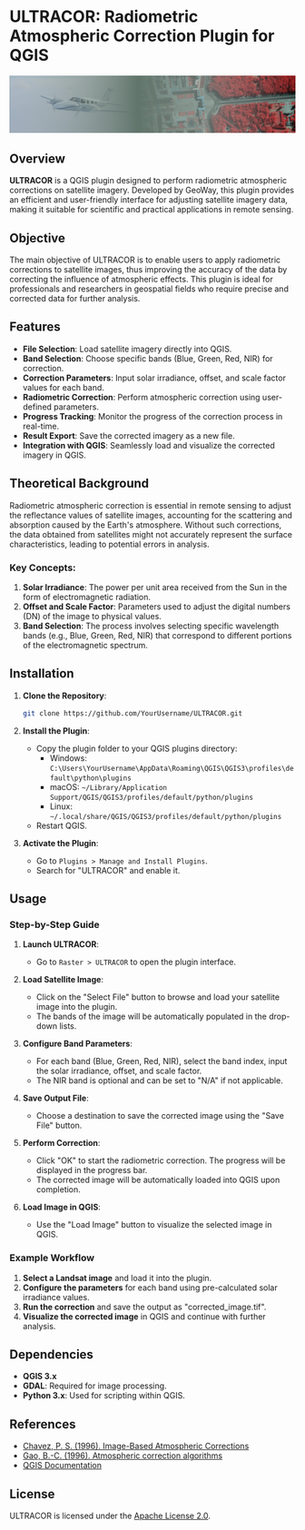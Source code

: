 # ULTRACOR: Radiometric Atmospheric Correction Plugin for QGIS

![ULTRACOR Logo](banner.png)

## Overview

**ULTRACOR** is a QGIS plugin designed to perform radiometric atmospheric corrections on satellite imagery. Developed by GeoWay, this plugin provides an efficient and user-friendly interface for adjusting satellite imagery data, making it suitable for scientific and practical applications in remote sensing.

## Objective

The main objective of ULTRACOR is to enable users to apply radiometric corrections to satellite images, thus improving the accuracy of the data by correcting the influence of atmospheric effects. This plugin is ideal for professionals and researchers in geospatial fields who require precise and corrected data for further analysis.

## Features

- **File Selection**: Load satellite imagery directly into QGIS.
- **Band Selection**: Choose specific bands (Blue, Green, Red, NIR) for correction.
- **Correction Parameters**: Input solar irradiance, offset, and scale factor values for each band.
- **Radiometric Correction**: Perform atmospheric correction using user-defined parameters.
- **Progress Tracking**: Monitor the progress of the correction process in real-time.
- **Result Export**: Save the corrected imagery as a new file.
- **Integration with QGIS**: Seamlessly load and visualize the corrected imagery in QGIS.

## Theoretical Background

Radiometric atmospheric correction is essential in remote sensing to adjust the reflectance values of satellite images, accounting for the scattering and absorption caused by the Earth's atmosphere. Without such corrections, the data obtained from satellites might not accurately represent the surface characteristics, leading to potential errors in analysis.

### Key Concepts:

1. **Solar Irradiance**: The power per unit area received from the Sun in the form of electromagnetic radiation.
2. **Offset and Scale Factor**: Parameters used to adjust the digital numbers (DN) of the image to physical values.
3. **Band Selection**: The process involves selecting specific wavelength bands (e.g., Blue, Green, Red, NIR) that correspond to different portions of the electromagnetic spectrum.

## Installation

1. **Clone the Repository**:
    ```sh
    git clone https://github.com/YourUsername/ULTRACOR.git
    ```

2. **Install the Plugin**:
    - Copy the plugin folder to your QGIS plugins directory:
      - Windows: `C:\Users\YourUsername\AppData\Roaming\QGIS\QGIS3\profiles\default\python\plugins`
      - macOS: `~/Library/Application Support/QGIS/QGIS3/profiles/default/python/plugins`
      - Linux: `~/.local/share/QGIS/QGIS3/profiles/default/python/plugins`
    - Restart QGIS.

3. **Activate the Plugin**:
    - Go to `Plugins > Manage and Install Plugins`.
    - Search for "ULTRACOR" and enable it.

## Usage

### Step-by-Step Guide

1. **Launch ULTRACOR**:
   - Go to `Raster > ULTRACOR` to open the plugin interface.

2. **Load Satellite Image**:
   - Click on the "Select File" button to browse and load your satellite image into the plugin.
   - The bands of the image will be automatically populated in the drop-down lists.

3. **Configure Band Parameters**:
   - For each band (Blue, Green, Red, NIR), select the band index, input the solar irradiance, offset, and scale factor.
   - The NIR band is optional and can be set to "N/A" if not applicable.

4. **Save Output File**:
   - Choose a destination to save the corrected image using the "Save File" button.

5. **Perform Correction**:
   - Click "OK" to start the radiometric correction. The progress will be displayed in the progress bar.
   - The corrected image will be automatically loaded into QGIS upon completion.

6. **Load Image in QGIS**:
   - Use the "Load Image" button to visualize the selected image in QGIS.

### Example Workflow

1. **Select a Landsat image** and load it into the plugin.
2. **Configure the parameters** for each band using pre-calculated solar irradiance values.
3. **Run the correction** and save the output as "corrected_image.tif".
4. **Visualize the corrected image** in QGIS and continue with further analysis.

## Dependencies

- **QGIS 3.x**
- **GDAL**: Required for image processing.
- **Python 3.x**: Used for scripting within QGIS.

## References

- [Chavez, P. S. (1996). Image-Based Atmospheric Corrections](https://www.sciencedirect.com/science/article/pii/S0034425796000953)
- [Gao, B.-C. (1996). Atmospheric correction algorithms](https://www.osapublishing.org/ao/fulltext.cfm?uri=ao-35-15-2699&id=145358)
- [QGIS Documentation](https://docs.qgis.org/)

## License

ULTRACOR is licensed under the [Apache License 2.0](https://www.apache.org/licenses/LICENSE-2.0).

